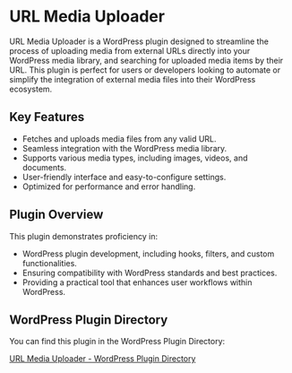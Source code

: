# URL Media Uploader

URL Media Uploader is a WordPress plugin designed to streamline the process of uploading media from external URLs directly into your WordPress media library, and searching for uploaded media items by their URL. This plugin is perfect for users or developers looking to automate or simplify the integration of external media files into their WordPress ecosystem.

## Key Features

- Fetches and uploads media files from any valid URL.
- Seamless integration with the WordPress media library.
- Supports various media types, including images, videos, and documents.
- User-friendly interface and easy-to-configure settings.
- Optimized for performance and error handling.

## Plugin Overview

This plugin demonstrates proficiency in:

- WordPress plugin development, including hooks, filters, and custom functionalities.
- Ensuring compatibility with WordPress standards and best practices.
- Providing a practical tool that enhances user workflows within WordPress.

## WordPress Plugin Directory

You can find this plugin in the WordPress Plugin Directory:

[URL Media Uploader - WordPress Plugin Directory](https://wordpress.org/plugins/url-media-uploader/)